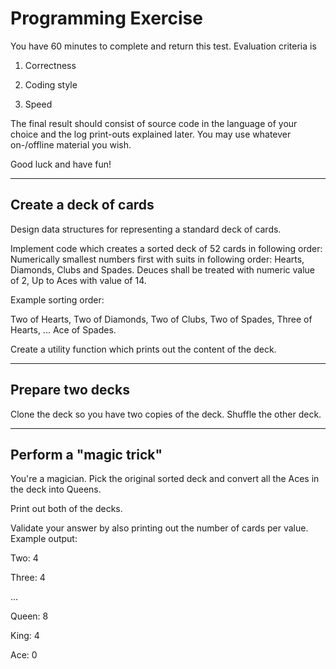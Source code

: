 # Programming Exercise



You have 60 minutes to complete and return this test. Evaluation criteria is

1) Correctness

2) Coding style

3) Speed

The final result should consist of source code in the language of your choice and the log print-outs explained later. You may use whatever on-/offline material you wish.

Good luck and have fun!

---

## Create a deck of cards

Design data structures for representing a standard deck of cards.

Implement code which creates a sorted deck of 52 cards in following order: Numerically smallest numbers first with suits in following order: Hearts, Diamonds, Clubs and Spades. Deuces shall be treated with numeric value of 2, Up to Aces with value of 14.

Example sorting order:

Two of Hearts, Two of Diamonds, Two of Clubs, Two of Spades, Three of Hearts, ... Ace of Spades.

Create a utility function which prints out the content of the deck.

---

## Prepare two decks

Clone the deck so you have two copies of the deck. Shuffle the other deck.

--- 

## Perform a "magic trick"

You're a magician. Pick the original sorted deck and convert all the Aces in the deck into Queens.

Print out both of the decks.

Validate your answer by also printing out the number of cards per value. Example output:

Two: 4

Three: 4

...

Queen: 8

King: 4

Ace: 0
